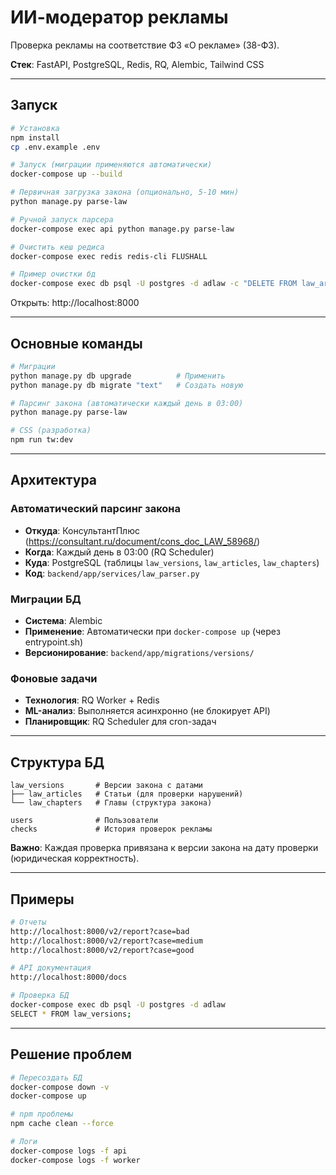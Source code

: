 # ИИ-модератор рекламы

Проверка рекламы на соответствие ФЗ «О рекламе» (38-ФЗ).

**Стек**: FastAPI, PostgreSQL, Redis, RQ, Alembic, Tailwind CSS

---

## Запуск

```bash
# Установка
npm install
cp .env.example .env

# Запуск (миграции применяются автоматически)
docker-compose up --build

# Первичная загрузка закона (опционально, 5-10 мин)
python manage.py parse-law

# Ручной запуск парсера
docker-compose exec api python manage.py parse-law

# Очистить кеш редиса
docker-compose exec redis redis-cli FLUSHALL

# Пример очистки бд 
docker-compose exec db psql -U postgres -d adlaw -c "DELETE FROM law_articles; DELETE FROM law_chapters; DELETE FROM law_versions;"   
```

Открыть: http://localhost:8000

---

## Основные команды

```bash
# Миграции
python manage.py db upgrade          # Применить
python manage.py db migrate "text"   # Создать новую

# Парсинг закона (автоматически каждый день в 03:00)
python manage.py parse-law

# CSS (разработка)
npm run tw:dev
```

---

## Архитектура

### Автоматический парсинг закона
- **Откуда**: КонсультантПлюс (https://consultant.ru/document/cons_doc_LAW_58968/)
- **Когда**: Каждый день в 03:00 (RQ Scheduler)
- **Куда**: PostgreSQL (таблицы `law_versions`, `law_articles`, `law_chapters`)
- **Код**: `backend/app/services/law_parser.py`

### Миграции БД
- **Система**: Alembic
- **Применение**: Автоматически при `docker-compose up` (через entrypoint.sh)
- **Версионирование**: `backend/app/migrations/versions/`

### Фоновые задачи
- **Технология**: RQ Worker + Redis
- **ML-анализ**: Выполняется асинхронно (не блокирует API)
- **Планировщик**: RQ Scheduler для cron-задач

---

## Структура БД

```
law_versions       # Версии закона с датами
├── law_articles   # Статьи (для проверки нарушений)
└── law_chapters   # Главы (структура закона)

users              # Пользователи
checks             # История проверок рекламы
```

**Важно**: Каждая проверка привязана к версии закона на дату проверки (юридическая корректность).

---

## Примеры

```bash
# Отчеты
http://localhost:8000/v2/report?case=bad
http://localhost:8000/v2/report?case=medium
http://localhost:8000/v2/report?case=good

# API документация
http://localhost:8000/docs

# Проверка БД
docker-compose exec db psql -U postgres -d adlaw
SELECT * FROM law_versions;
```

---

## Решение проблем

```bash
# Пересоздать БД
docker-compose down -v
docker-compose up

# npm проблемы
npm cache clean --force

# Логи
docker-compose logs -f api
docker-compose logs -f worker
```